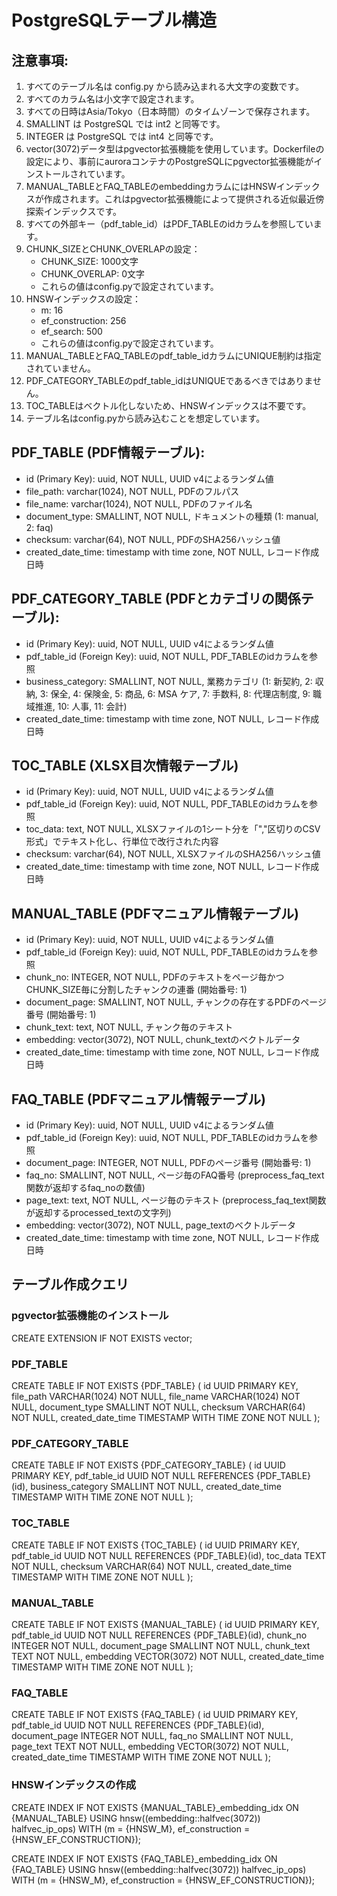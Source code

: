 # PostgreSQLテーブル構造

## 注意事項:

1. すべてのテーブル名は config.py から読み込まれる大文字の変数です。
2. すべてのカラム名は小文字で設定されます。
3. すべての日時はAsia/Tokyo（日本時間）のタイムゾーンで保存されます。
4. SMALLINT は PostgreSQL では int2 と同等です。
5. INTEGER は PostgreSQL では int4 と同等です。
6. vector(3072)データ型はpgvector拡張機能を使用しています。Dockerfileの設定により、事前にauroraコンテナのPostgreSQLにpgvector拡張機能がインストールされています。
7. MANUAL_TABLEとFAQ_TABLEのembeddingカラムにはHNSWインデックスが作成されます。これはpgvector拡張機能によって提供される近似最近傍探索インデックスです。
8. すべての外部キー（pdf_table_id）はPDF_TABLEのidカラムを参照しています。
9. CHUNK_SIZEとCHUNK_OVERLAPの設定：
   - CHUNK_SIZE: 1000文字
   - CHUNK_OVERLAP: 0文字
   - これらの値はconfig.pyで設定されています。
10. HNSWインデックスの設定：
    - m: 16
    - ef_construction: 256
    - ef_search: 500
    - これらの値はconfig.pyで設定されています。
11. MANUAL_TABLEとFAQ_TABLEのpdf_table_idカラムにUNIQUE制約は指定されていません。
12. PDF_CATEGORY_TABLEのpdf_table_idはUNIQUEであるべきではありません。
13. TOC_TABLEはベクトル化しないため、HNSWインデックスは不要です。
14. テーブル名はconfig.pyから読み込むことを想定しています。

## PDF_TABLE (PDF情報テーブル):

- id (Primary Key): uuid, NOT NULL, UUID v4によるランダム値
- file_path: varchar(1024), NOT NULL, PDFのフルパス
- file_name: varchar(1024), NOT NULL, PDFのファイル名
- document_type: SMALLINT, NOT NULL, ドキュメントの種類 (1: manual, 2: faq)
- checksum: varchar(64), NOT NULL, PDFのSHA256ハッシュ値
- created_date_time: timestamp with time zone, NOT NULL, レコード作成日時

## PDF_CATEGORY_TABLE (PDFとカテゴリの関係テーブル):

- id (Primary Key): uuid, NOT NULL, UUID v4によるランダム値
- pdf_table_id (Foreign Key): uuid, NOT NULL, PDF_TABLEのidカラムを参照
- business_category: SMALLINT, NOT NULL, 業務カテゴリ (1: 新契約, 2: 収納, 3: 保全, 4: 保険金, 5: 商品, 6: MSA ケア, 7: 手数料, 8: 代理店制度, 9: 職域推進, 10: 人事, 11: 会計)
- created_date_time: timestamp with time zone, NOT NULL, レコード作成日時

## TOC_TABLE (XLSX目次情報テーブル)

- id (Primary Key): uuid, NOT NULL, UUID v4によるランダム値
- pdf_table_id (Foreign Key): uuid, NOT NULL, PDF_TABLEのidカラムを参照
- toc_data: text, NOT NULL, XLSXファイルの1シート分を「","区切りのCSV形式」でテキスト化し、行単位で改行された内容
- checksum: varchar(64), NOT NULL, XLSXファイルのSHA256ハッシュ値
- created_date_time: timestamp with time zone, NOT NULL, レコード作成日時

## MANUAL_TABLE (PDFマニュアル情報テーブル)

- id (Primary Key): uuid, NOT NULL, UUID v4によるランダム値
- pdf_table_id (Foreign Key): uuid, NOT NULL, PDF_TABLEのidカラムを参照
- chunk_no: INTEGER, NOT NULL, PDFのテキストをページ毎かつCHUNK_SIZE毎に分割したチャンクの連番 (開始番号: 1)
- document_page: SMALLINT, NOT NULL, チャンクの存在するPDFのページ番号 (開始番号: 1)
- chunk_text: text, NOT NULL, チャンク毎のテキスト
- embedding: vector(3072), NOT NULL, chunk_textのベクトルデータ
- created_date_time: timestamp with time zone, NOT NULL, レコード作成日時

## FAQ_TABLE (PDFマニュアル情報テーブル)

- id (Primary Key): uuid, NOT NULL, UUID v4によるランダム値
- pdf_table_id (Foreign Key): uuid, NOT NULL, PDF_TABLEのidカラムを参照
- document_page: INTEGER, NOT NULL, PDFのページ番号 (開始番号: 1)
- faq_no: SMALLINT, NOT NULL, ページ毎のFAQ番号 (preprocess_faq_text関数が返却するfaq_noの数値)
- page_text: text, NOT NULL, ページ毎のテキスト (preprocess_faq_text関数が返却するprocessed_textの文字列)
- embedding: vector(3072), NOT NULL, page_textのベクトルデータ
- created_date_time: timestamp with time zone, NOT NULL, レコード作成日時

## テーブル作成クエリ
### pgvector拡張機能のインストール
CREATE EXTENSION IF NOT EXISTS vector;

### PDF_TABLE
CREATE TABLE IF NOT EXISTS {PDF_TABLE} (
    id UUID PRIMARY KEY,
    file_path VARCHAR(1024) NOT NULL,
    file_name VARCHAR(1024) NOT NULL,
    document_type SMALLINT NOT NULL,
    checksum VARCHAR(64) NOT NULL,
    created_date_time TIMESTAMP WITH TIME ZONE NOT NULL
);

### PDF_CATEGORY_TABLE
CREATE TABLE IF NOT EXISTS {PDF_CATEGORY_TABLE} (
    id UUID PRIMARY KEY,
    pdf_table_id UUID NOT NULL REFERENCES {PDF_TABLE}(id),
    business_category SMALLINT NOT NULL,
    created_date_time TIMESTAMP WITH TIME ZONE NOT NULL
);

### TOC_TABLE
CREATE TABLE IF NOT EXISTS {TOC_TABLE} (
    id UUID PRIMARY KEY,
    pdf_table_id UUID NOT NULL REFERENCES {PDF_TABLE}(id),
    toc_data TEXT NOT NULL,
    checksum VARCHAR(64) NOT NULL,
    created_date_time TIMESTAMP WITH TIME ZONE NOT NULL
);

### MANUAL_TABLE
CREATE TABLE IF NOT EXISTS {MANUAL_TABLE} (
    id UUID PRIMARY KEY,
    pdf_table_id UUID NOT NULL REFERENCES {PDF_TABLE}(id),
    chunk_no INTEGER NOT NULL,
    document_page SMALLINT NOT NULL,
    chunk_text TEXT NOT NULL,
    embedding VECTOR(3072) NOT NULL,
    created_date_time TIMESTAMP WITH TIME ZONE NOT NULL
);

### FAQ_TABLE
CREATE TABLE IF NOT EXISTS {FAQ_TABLE} (
    id UUID PRIMARY KEY,
    pdf_table_id UUID NOT NULL REFERENCES {PDF_TABLE}(id),
    document_page INTEGER NOT NULL,
    faq_no SMALLINT NOT NULL,
    page_text TEXT NOT NULL,
    embedding VECTOR(3072) NOT NULL,
    created_date_time TIMESTAMP WITH TIME ZONE NOT NULL
);

### HNSWインデックスの作成
CREATE INDEX IF NOT EXISTS {MANUAL_TABLE}_embedding_idx ON {MANUAL_TABLE}
USING hnsw((embedding::halfvec(3072)) halfvec_ip_ops)
WITH (m = {HNSW_M}, ef_construction = {HNSW_EF_CONSTRUCTION});

CREATE INDEX IF NOT EXISTS {FAQ_TABLE}_embedding_idx ON {FAQ_TABLE}
USING hnsw((embedding::halfvec(3072)) halfvec_ip_ops)
WITH (m = {HNSW_M}, ef_construction = {HNSW_EF_CONSTRUCTION});
